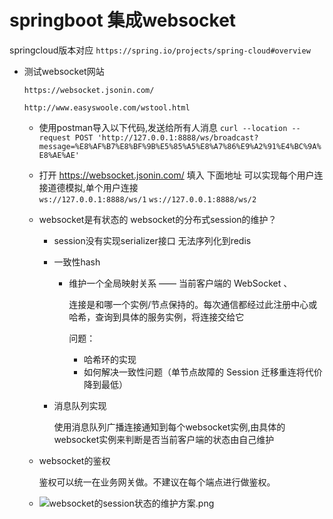 # springboot 集成websocket

springcloud版本对应 `` https://spring.io/projects/spring-cloud#overview ``

* 测试websocket网站

   ```https://websocket.jsonin.com/```

   ```http://www.easyswoole.com/wstool.html```

    * 使用postman导入以下代码,发送给所有人消息
      ```curl --location --request POST 'http://127.0.0.1:8888/ws/broadcast?message=%E8%AF%B7%E8%BF%9B%E5%85%A5%E8%A7%86%E9%A2%91%E4%BC%9A%E8%AE%AE'```
    * 打开 https://websocket.jsonin.com/  填入 下面地址 可以实现每个用户连接道德模拟,单个用户连接    
      ```ws://127.0.0.1:8888/ws/1```
      ```ws://127.0.0.1:8888/ws/2```
    * websocket是有状态的 websocket的分布式session的维护？
      * session没有实现serializer接口 无法序列化到redis
      * 一致性hash
        * 维护一个全局映射关系 —— 当前客户端的 WebSocket 、
        
          连接是和哪一个实例/节点保持的。每次通信都经过此注册中心或哈希，查询到具体的服务实例，将连接交给它
         
          问题：
          * 哈希环的实现
          * 如何解决一致性问题（单节点故障的 Session 迁移重连将代价降到最低）
      * 消息队列实现
      
        使用消息队列广播连接通知到每个websocket实例,由具体的websocket实例来判断是否当前客户端的状态由自己维护
    * websocket的鉴权
      
      鉴权可以统一在业务网关做。不建议在每个端点进行做鉴权。
  
    * ![websocket的session状态的维护方案.png](websocket%B5%C4session%D7%B4%CC%AC%B5%C4%CE%AC%BB%A4%B7%BD%B0%B8.png)
